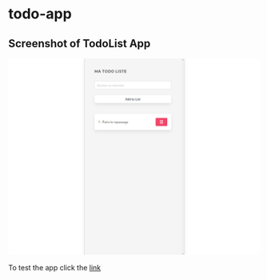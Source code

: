 # todo-app

## Screenshot of TodoList App

![todo_list](./todo.png)

To test the app click the <a href="https://todo-app-florentazd.vercel.app" >link</a>
